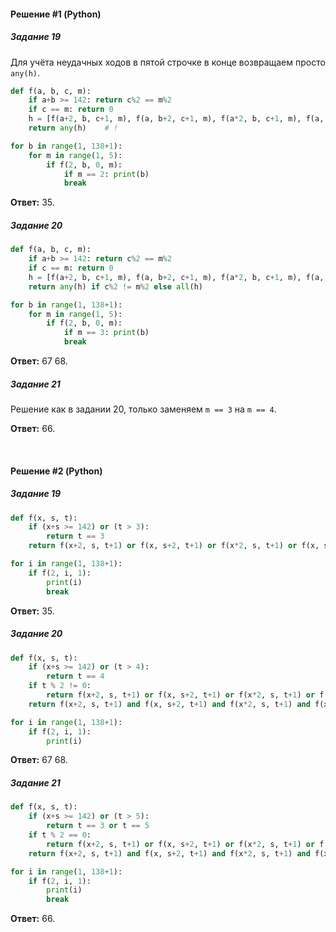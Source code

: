 #### Решение #1 (Python)

##### Задание 19
Для учёта неудачных ходов в пятой строчке в конце возвращаем просто ``any(h)``.
```python
def f(a, b, c, m):
	if a+b >= 142: return c%2 == m%2
	if c == m: return 0
	h = [f(a+2, b, c+1, m), f(a, b+2, c+1, m), f(a*2, b, c+1, m), f(a, b*2, c+1, m)]
	return any(h)    # !

for b in range(1, 138+1):
	for m in range(1, 5):
		if f(2, b, 0, m):
			if m == 2: print(b)
			break
```
**Ответ:** 35.

##### Задание 20
```python
def f(a, b, c, m):
	if a+b >= 142: return c%2 == m%2
	if c == m: return 0
	h = [f(a+2, b, c+1, m), f(a, b+2, c+1, m), f(a*2, b, c+1, m), f(a, b*2, c+1, m)]
	return any(h) if c%2 != m%2 else all(h)

for b in range(1, 138+1):
	for m in range(1, 5):
		if f(2, b, 0, m):
			if m == 3: print(b)
			break
```
**Ответ:** 67 68.

##### Задание 21
Решение как в задании 20, только заменяем ``m == 3`` на ``m == 4``.

**Ответ:** 66.

<br>

#### Решение #2 (Python)

##### Задание 19
```python
def f(x, s, t):
	if (x+s >= 142) or (t > 3):
		return t == 3
	return f(x+2, s, t+1) or f(x, s+2, t+1) or f(x*2, s, t+1) or f(x, s*2, t+1)

for i in range(1, 138+1):
	if f(2, i, 1):
		print(i)
		break
```

**Ответ:** 35.

##### Задание 20
```python
def f(x, s, t):
	if (x+s >= 142) or (t > 4):
		return t == 4
	if t % 2 != 0:
		return f(x+2, s, t+1) or f(x, s+2, t+1) or f(x*2, s, t+1) or f(x, s*2, t+1)
	return f(x+2, s, t+1) and f(x, s+2, t+1) and f(x*2, s, t+1) and f(x, s*2, t+1)

for i in range(1, 138+1):
	if f(2, i, 1):
		print(i)
```

**Ответ:** 67 68.

##### Задание 21
```python
def f(x, s, t):
	if (x+s >= 142) or (t > 5):
		return t == 3 or t == 5
	if t % 2 == 0:
		return f(x+2, s, t+1) or f(x, s+2, t+1) or f(x*2, s, t+1) or f(x, s*2, t+1)
	return f(x+2, s, t+1) and f(x, s+2, t+1) and f(x*2, s, t+1) and f(x, s*2, t+1)

for i in range(1, 138+1):
	if f(2, i, 1):
		print(i)
		break
```

**Ответ:** 66.
